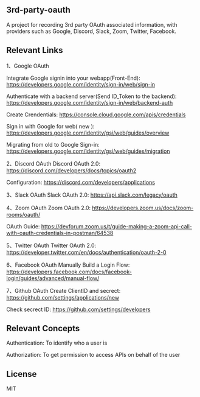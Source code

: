 ## 3rd-party-oauth
A project for recording 3rd party OAuth associated information, with providers such as Google, Discord, Slack, Zoom, Twitter, Facebook.

## Relevant Links
1、Google OAuth

Integrate Google signin into your webapp(Front-End): https://developers.google.com/identity/sign-in/web/sign-in

Authenticate with a backend server(Send ID_Token to the backend): https://developers.google.com/identity/sign-in/web/backend-auth

Create Crendentials: https://console.cloud.google.com/apis/credentials

Sign in with Google for web( new ): https://developers.google.com/identity/gsi/web/guides/overview

Migrating from old to Google Sign-in: https://developers.google.com/identity/gsi/web/guides/migration

2、Discord OAuth
Discord OAuth 2.0: https://discord.com/developers/docs/topics/oauth2

Configuration: https://discord.com/developers/applications

3、Slack OAuth
Slack OAuth 2.0: https://api.slack.com/legacy/oauth

4、Zoom OAuth
Zoom OAuth 2.0: https://developers.zoom.us/docs/zoom-rooms/oauth/

OAuth Guide: https://devforum.zoom.us/t/guide-making-a-zoom-api-call-with-oauth-credentials-in-postman/64538

5、Twitter OAuth
Twitter OAuth 2.0: https://developer.twitter.com/en/docs/authentication/oauth-2-0

6、Facebook OAuth
Manually Build a Login Flow: https://developers.facebook.com/docs/facebook-login/guides/advanced/manual-flow/

7、Github OAuth
Create ClientID and secrect: https://github.com/settings/applications/new

Check secrect ID: https://github.com/settings/developers

## Relevant Concepts
Authentication: To identify who a user is

Authorization: To get permission to access APIs on behalf of the user

## License
MIT
